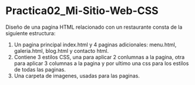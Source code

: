 # Practica02_Mi-Sitio-Web-CSS

Diseño de una pagina HTML relacionado con un restaurante consta de la siguiente estructura:

1. Un pagina principal index.html y 4 paginas adicionales: menu.html, galeria.html, blog.html y contacto html.
2. Contiene 3 estilos CSS, una para aplicar 2 conlumnas a la pagina, otra para aplicar 3 columnas a la pagina y por ultimo una css
para los estilos de todas las paginas.
3. Una carpeta de imagenes, usadas para las paginas.
